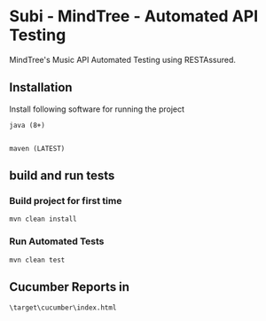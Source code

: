 # Subi - MindTree - Automated API Testing

MindTree's Music API Automated Testing using RESTAssured.

## Installation

Install following software for running the project

```
java (8+)


maven (LATEST)
```

## build and run tests

### Build project for first time
```
mvn clean install
```
### Run Automated Tests

```
mvn clean test
```

## Cucumber Reports in

```
\target\cucumber\index.html
```


